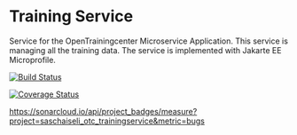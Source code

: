 # Training Service

Service for the OpenTrainingcenter Microservice Application. This service is managing all the training data. The service is implemented with Jakarte EE Microprofile.

[![Build Status](https://api.travis-ci.org/saschaiseli/otc_trainingservice.png)](https://travis-ci.org/saschaiseli/otc_trainingservice)

[![Coverage Status](https://coveralls.io/repos/github/saschaiseli/otc_trainingservice/badge.svg?branch=develop)](https://coveralls.io/github/saschaiseli/otc_trainingservice?branch=develop)

https://sonarcloud.io/api/project_badges/measure?project=saschaiseli_otc_trainingservice&metric=bugs
